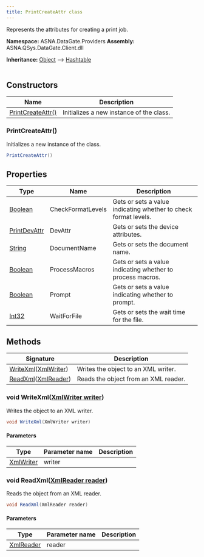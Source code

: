 ```yaml
---
title: PrintCreateAttr class
---
```


Represents the attributes for creating a print job.

**Namespace:** ASNA.DataGate.Providers
**Assembly:** ASNA.QSys.DataGate.Client.dll

**Inheritance:** [Object](https://docs.microsoft.com/en-us/dotnet/api/system.object) --> [Hashtable](https://learn.microsoft.com/en-us/dotnet/api/system.collections.hashtable?view=net-8.0)
<br>
<br>

## Constructors

| Name | Description |
| --- | --- |
| [PrintCreateAttr()](#printcreateattr-) | Initializes a new instance of the  class.

### PrintCreateAttr()

Initializes a new instance of the  class.

```cs
PrintCreateAttr()
```

## Properties

| Type | Name | Description
| --- | --- | --- 
| [Boolean](https://docs.microsoft.com/en-us/dotnet/api/system.boolean) | CheckFormatLevels | Gets or sets a value indicating whether to check format levels. |
| [PrintDevAttr](/reference/datagate/datagate-providers/print-dev-attr.html) | DevAttr | Gets or sets the device attributes. |
| [String](https://learn.microsoft.com/en-us/dotnet/api/system.string?view=net-8.0) | DocumentName | Gets or sets the document name. |
| [Boolean](https://docs.microsoft.com/en-us/dotnet/api/system.boolean) | ProcessMacros | Gets or sets a value indicating whether to process macros. |
| [Boolean](https://docs.microsoft.com/en-us/dotnet/api/system.boolean) | Prompt | Gets or sets a value indicating whether to prompt. |
| [Int32](https://learn.microsoft.com/en-us/dotnet/csharp/language-reference/builtin-types/integral-numeric-types) | WaitForFile | Gets or sets the wait time for the file. |

## Methods

| Signature | Description |
| --- | --- |
| [WriteXml](#writexml-xmlwriter-)([XmlWriter](https://learn.microsoft.com/en-us/dotnet/api/system.xml.xmlwriter?view=net-8.0)) | Writes the object to an XML writer.
| [ReadXml](#readxml-xmlreader-)([XmlReader](https://learn.microsoft.com/en-us/dotnet/api/system.xml.xmlreader?view=net-8.0)) | Reads the object from an XML reader.

### void WriteXml([XmlWriter writer](https://learn.microsoft.com/en-us/dotnet/api/system.xml.xmlwriter?view=net-8.0))

Writes the object to an XML writer.

```cs
void WriteXml(XmlWriter writer)
```

#### Parameters

| Type | Parameter name | Description
| --- | --- | ---
| [XmlWriter](https://learn.microsoft.com/en-us/dotnet/api/system.xml.xmlwriter?view=net-8.0) | writer | 

### void ReadXml([XmlReader reader](https://learn.microsoft.com/en-us/dotnet/api/system.xml.xmlreader?view=net-8.0))

Reads the object from an XML reader.

```cs
void ReadXml(XmlReader reader)
```

#### Parameters

| Type | Parameter name | Description
| --- | --- | ---
| [XmlReader](https://learn.microsoft.com/en-us/dotnet/api/system.xml.xmlreader?view=net-8.0) | reader | 
